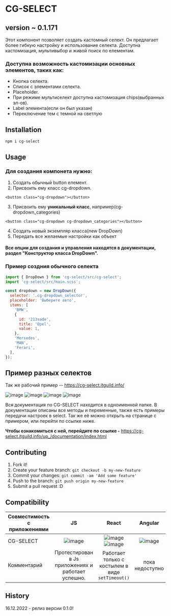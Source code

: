 # CG-SELECT

## version ~ 0.1.171

Этот компонент позволяет создать кастомный селект. Он предлагает более гибкую настройку и использование селекта.
Доступна кастомизация, мультивыбор и живой поиск по елементам.

### Доступна возможность кастомизации основных элементов, таких как:

- Кнопка селекта.
- Список c элементами селекта.
- Placeholder.
- При режиме мультиселект доступна кастомизация chips(выбранных эл-ов).
- Label элемента(если он был указан)
- Переключение тем с темной на светлую

## Installation

```
npm i cg-select
```

## Usage

### Для создания компонета нужно:

1. Создать обычный button елемент.
2. Присвоить ему класс cg-dropdown.

```
<button class="cg-dropdown"></button>
```

3. Присвоить ему **уникальный класс**, например(cg-dropdown_categories)

```
<button class="cg-dropdown cg-dropdown_categories"></button>
```

4. Создать новый экземпляр класса(new DropDown)
5. Передать все желаемые настройки как объект

#### Все опции для создания и управления находятся в документации, раздел "Конструктор класса DropDown".

### Пример создния обычного селекта

```javascript
import { DropDown } from 'cg-select/src/cg-select';
import 'cg-select/src/main.scss';

const dropdown = new DropDown({
  selector: '.cg-dropdown_selector',
  placeholder: 'Выберите авто',
  items: [
    'BMW',
    {
      id: '213sade',
      title: 'Opel',
      value: 1,
    },
    'Mersedes',
    'MAN',
    'Ferari',
  ],
});
```

## Пример разных селектов

Так же рабочий пример -- https://cg-select.itguild.info/

![image](https://github.com/apuc/cg-select/blob/main/src/images/DefaultSelect.png)
![image](https://github.com/apuc/cg-select/blob/main/src/images/MultiSelect.png)
![image](https://github.com/apuc/cg-select/blob/main/src/images/WhiteTheme.png)
![image](https://github.com/apuc/cg-select/blob/main/src/images/Categories.png)

Вся документация по CG-SELECT находится в одноименной папке. В документации описаны все методы и переменные, также есть примеры передачи настроек в select. Так же её можно открыть на странице с примером, или перейти по ссылке ниже.

**Чтобы ознакомиться с ней, перейдите по ссылке -** https://cg-select.itguild.info/up_/documentation/index.html

## Contributing

1. Fork it!
2. Create your feature branch: `git checkout -b my-new-feature`
3. Commit your changes: `git commit -am 'Add some feature'`
4. Push to the branch: `git push origin my-new-feature`
5. Submit a pull request :D

## Compatibility

| Совместимость с приложениями |                                    JS                                    |                                                                      React                                                                       |                                 Angular                                 |                                   Vue                                   |
| ---------------------------- | :----------------------------------------------------------------------: | :----------------------------------------------------------------------------------------------------------------------------------------------: | :---------------------------------------------------------------------: | :---------------------------------------------------------------------: |
| CG-SELECT                    | ![image](https://github.com/apuc/cg-select/blob/main/src/images/yes.png) | ![image](https://github.com/apuc/cg-select/blob/main/src/images/yes.png) ![image](https://github.com/apuc/cg-select/blob/main/src/images/no.png) | ![image](https://github.com/apuc/cg-select/blob/main/src/images/no.png) | ![image](https://github.com/apuc/cg-select/blob/main/src/images/no.png) |
| Комментарий                  |            Протестирован в Js приложениях и работает успешно.            |                                                 Работает только с костылем в виде `setTimeout()`                                                 |                             пока недоступно                             |                           тесты не проведены                            |

## History

16.12.2022 - релиз версии 0.1.0!

